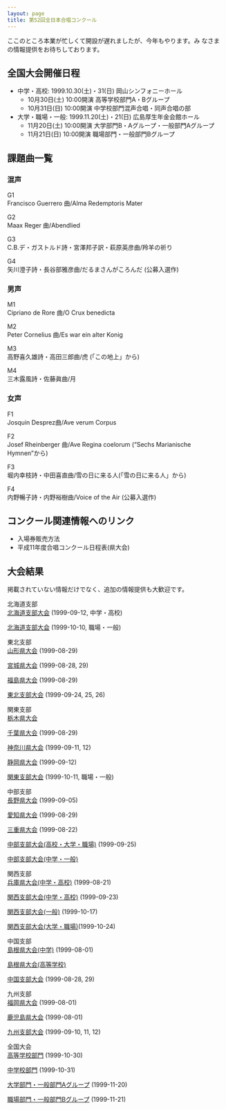 ```yaml
---
layout: page
title: 第52回全日本合唱コンクール
---
```

ここのところ本業が忙しくて開設が遅れましたが、今年もやります。み なさまの情報提供をお待ちしております。

全国大会開催日程
----------------

-   中学・高校: 1999.10.30(土)・31(日) 岡山シンフォニーホール
    -   10月30日(土) 10:00開演 高等学校部門A・Bグループ
    -   10月31日(日) 10:00開演 中学校部門混声合唱・同声合唱の部
-   大学・職場・一般: 1999.11.20(土)・21(日) 広島厚生年金会館ホール
    -   11月20日(土) 10:00開演 大学部門B・Aグループ・一般部門Aグループ
    -   11月21日(日) 10:00開演 職場部門・一般部門Bグループ

課題曲一覧
----------

### 混声

G1  
Francisco Guerrero 曲/Alma Redemptoris Mater

G2  
Maax Reger 曲/Abendlied

G3  
C.B.デ・ガストルド詩・宮澤邦子訳・萩原英彦曲/羚羊の祈り

G4  
矢川澄子詩・長谷部雅彦曲/だるまさんがころんだ (公募入選作)

### 男声

M1  
Cipriano de Rore 曲/O Crux benedicta

M2  
Peter Cornelius 曲/Es war ein alter Konig

M3  
高野喜久雄詩・高田三郎曲/虎 (「この地上」から)

M4  
三木露風詩・佐藤眞曲/月

### 女声

F1  
Josquin Desprez曲/Ave verum Corpus

F2  
Josef Rheinberger 曲/Ave Regina coelorum (“Sechs Marianische Hymnen”から)

F3  
堀内幸枝詩・中田喜直曲/雪の日に来る人(「雪の日に来る人」から)

F4  
内野暢子詩・内野裕樹曲/Voice of the Air (公募入選作)

コンクール関連情報へのリンク
----------------------------

-   入場券販売方法
-   平成11年度合唱コンクール日程表(県大会)

大会結果
--------

掲載されていない情報だけでなく、追加の情報提供も大歓迎です。

北海道支部  
[北海道支部大会](hokkaido-1999-09-12/) (1999-09-12,
中学・高校)

[北海道支部大会](hokkaido-1999-10-10/) (1999-10-10,
職場・一般)

東北支部  
[山形県大会](yamagata/) (1999-08-29)

[宮城県大会](miyagi/) (1999-08-28, 29)

[福島県大会](fukushima/) (1999-08-29)

[東北支部大会](tohoku/) (1999-09-24, 25, 26)

関東支部  
[栃木県大会](tochigi/)

[千葉県大会](chiba/) (1999-08-29)

[神奈川県大会](kanagawa/) (1999-09-11, 12)

[静岡県大会](shizuoka/) (1999-09-12)

[関東支部大会](kanto/) (1999-10-11, 職場・一般)

中部支部  
[長野県大会](nagano/) (1999-09-05)

[愛知県大会](aichi/) (1999-08-29)

[三重県大会](mie/) (1999-08-22)

[中部支部大会(高校・大学・職場)](chubu-1999-09-25/) (1999-09-25)

[中部支部大会(中学・一般)](chubu-1999-09-26/)

関西支部  
[兵庫県大会(中学・高校)](hyogo/) (1999-08-21)

[関西支部大会(中学・高校)](kansai-1999-09-23/) (1999-09-23)

[関西支部大会(一般)](kansai-1999-10-16-17/) (1999-10-17)

[関西支部大会(大学・職場)](kansai-1999-10-24/)(1999-10-24)

中国支部  
[島根県大会(中学)](shimane-junior/) (1999-08-01)

[島根県大会(高等学校)](shimane-senior/)

[中国支部大会](chugoku/) (1999-08-28, 29)

九州支部  
[福岡県大会](fukuoka/) (1999-08-01)

[鹿児島県大会](kagoshima/) (1999-08-01)

[九州支部大会](kyushu/) (1999-09-10, 11, 12)

全国大会  
[高等学校部門](national-1999-10-30/) (1999-10-30)

[中学校部門](national-1999-10-31/) (1999-10-31)

[大学部門・一般部門Aグループ](national-1999-11-20/) (1999-11-20)

[職場部門・一般部門Bグループ](national-1999-11-21/) (1999-11-21)
